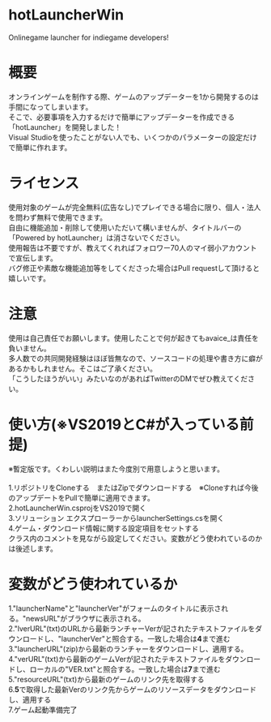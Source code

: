 # hotLauncherWin
 Onlinegame launcher for indiegame developers!
 
# 概要
 オンラインゲームを制作する際、ゲームのアップデーターを1から開発するのは手間になってしまいます。<br>
 そこで、必要事項を入力するだけで簡単にアップデーターを作成できる「hotLauncher」を開発しました！<br>
 Visual Studioを使ったことがない人でも、いくつかのパラメーターの設定だけで簡単に作れます。<br>
 
# ライセンス
 使用対象のゲームが完全無料(広告なし)でプレイできる場合に限り、個人・法人を問わず無料で使用できます。<br>
 自由に機能追加・削除して使用いただいて構いませんが、タイトルバーの「Powered by hotLauncher」は消さないでください。<br>
 使用報告は不要ですが、教えてくれればフォロワー70人のマイ弱小アカウントで宣伝します。<br>
 バグ修正や素敵な機能追加等をしてくださった場合はPull requestして頂けると嬉しいです。<br>
 
# 注意
 使用は自己責任でお願いします。使用したことで何が起きてもavaice_は責任を負いません。<br>
 多人数での共同開発経験はほぼ皆無なので、ソースコードの処理や書き方に癖があるかもしれません。そこはご了承ください。<br>
 「こうしたほうがいい」みたいなのがあればTwitterのDMでぜひ教えてください。<br>

# 使い方(※VS2019とC#が入っている前提)
※暫定版です。くわしい説明はまた今度別で用意しようと思います。<br><br>
  1.リポジトリをCloneする　またはZipでダウンロードする　※Cloneすれば今後のアップデートをPullで簡単に適用できます。<br>
  2.hotLauncherWin.csprojをVS2019で開く<br>
  3.ソリューション エクスプローラーからlauncherSettings.csを開く<br>
  4.ゲーム・ダウンロード情報に関する設定項目をセットする<br>
    クラス内のコメントを見ながら設定してください。変数がどう使われているのかは後述します。
    
# 変数がどう使われているか
 1."launcherName"と"launcherVer"がフォームのタイトルに表示される。"newsURL"がブラウザに表示される。<br>
 2."lverURL"(txt)のURLから最新ランチャーVerが記されたテキストファイルをダウンロードし、"launcherVer"と照合する。一致した場合は<b>4</b>まで進む<br>
 3."launcherURL"(zip)から最新のランチャーをダウンロードし、適用する。<br>
 4."verURL"(txt)から最新のゲームVerが記されたテキストファイルをダウンロードし、ローカルの"VER.txt"と照合する。一致した場合は<b>7</b>まで進む<br>
 5."resourceURL"(txt)から最新のゲームのリンク先を取得する<br>
 6.<b>5</b>で取得した最新Verのリンク先からゲームのリソースデータをダウンロードし、適用する<br>
 7.ゲーム起動準備完了
